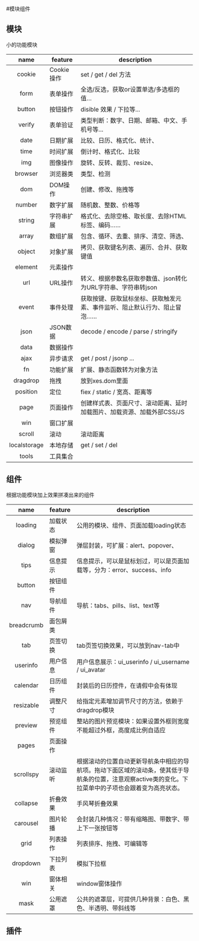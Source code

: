 #模块组件

## 模块
小的功能模块


|     name     |  feature  | description
|:------------:| --------- |--------------------------
| cookie       | Cookie操作 | set / get / del 方法
| form         | 表单操作   | 全选/反选，获取or设置单选/多选框的值…
| button       | 按钮操作   | disible 效果 / 下拉等...
| verify       | 表单验证   | 类型判断：数字、日期、邮箱、中文、手机号等...
| date         | 日期扩展   | 比较、日历、格式化、统计、
| time         | 时间扩展   | 倒计时、格式化、比较
| img          | 图像操作   | 旋转、反转、裁剪、resize、
| browser      | 浏览器类   | 类型、检测
| dom          | DOM操作   | 创建、修改、拖拽等
| number       | 数字扩展   | 随机数、整数、价格等
| string       | 字符串扩展 | 格式化、去除空格、取长度、去除HTML标签、编码……
| array        | 数组扩展   | 包含、循环、去重、排序、清空、筛选、
| object       | 对象扩展   | 拷贝、获取键名列表、遍历、合并、获取键值
| element      | 元素操作   | 
| url          | URL操作   | 转义、根据参数名获取参数值、json转化为URL字符串、字符串转json
| event        | 事件处理   | 获取按键、获取鼠标坐标、获取触发元素、事件监听、阻止默认行为、阻止冒泡……
| json         | JSON数据  | decode / encode / parse / stringify
| data         | 数据操作   | 
| ajax         | 异步请求   | get / post / jsonp ...
| fn           | 功能扩展   | 扩展、静态函数转为对象方法
| dragdrop     | 拖拽      | 放到xes.dom里面
| position     | 定位      | fiex / static / 宽高、距离等
| page         | 页面操作   | 创建样式表、页面尺寸、滚动距离、延时加载图片、加载资源、加载外部CSS/JS
| win          | 窗口扩展   | 
| scroll       | 滚动      | 滚动距离
| localstorage | 本地存储   | get / set / del
| tools        | 工具集合   | 



## 组件
根据功能模块加上效果拼凑出来的组件

|    name    | feature |    description
|:----------:| ------- | -----------------------------
| loading    | 加载状态 | 公用的模块、组件、页面加载loading状态
| dialog     | 模拟弹窗 | 弹层封装，可扩展：alert、popover、
| tips       | 信息提示 | 信息提示，可以是鼠标划过，可以是页面加载等，分为：error、success、info
| button     | 按钮组件 | 
| nav        | 导航组件 | 导航：tabs、pills、list、text等
| breadcrumb | 面包屑类 | 
| tab        | 页签切换 | tab页签切换效果，可以放到nav-tab中
| userinfo   | 用户信息 | 用户信息展示：ui_userinfo / ui_username / ui_avatar 
| calendar   | 日历组件 | 封装后的日历控件，在请假中会有体现
| resizable  | 调整尺寸 | 给指定元素增加调节尺寸的方法，依赖于dragdrop模块
| preview    | 预览组件 | 整站的图片预览模块：如果设置外框则宽度不能超过外框，高度成比例自适应
| pages      | 页面操作 | 
| scrollspy  | 滚动监听 | 根据滚动的位置自动更新导航条中相应的导航项。拖动下面区域的滚动条，使其低于导航条的位置，注意观察active类的变化。下拉菜单中的子项也会跟着变为高亮状态。
| collapse   | 折叠效果 | 手风琴折叠效果
| carousel   | 图片轮播 | 会封装几种情况：带有缩略图、带数字、带上下一张按钮等
| grid       | 列表操作 | 列表排序、拖拽、可编辑等
| dropdown   | 下拉列表 | 模拟下拉框
| win        | 窗体相关 | window窗体操作
| mask       | 公用遮罩 | 公共的遮罩层，可提供几种背景：白色、黑色、半透明、带斜线等



## 插件
